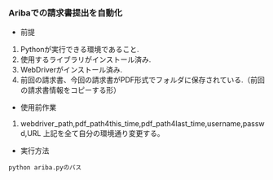 ### Aribaでの請求書提出を自動化

- 前提
1. Pythonが実行できる環境であること.
1. 使用するライブラリがインストール済み.
1. WebDriverがインストール済み.
1. 前回の請求書、今回の請求書がPDF形式でフォルダに保存されている.（前回の請求書情報をコピーする形）

- 使用前作業
1. webdriver_path,pdf_path4this_time,pdf_path4last_time,username,passwd,URL
上記を全て自分の環境通り変更する。

- 実行方法
```
python ariba.pyのパス
```

